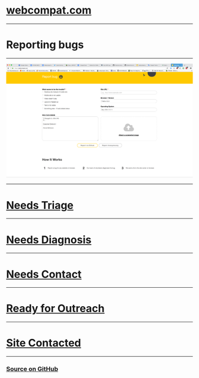 # <a href="https://webcompat.com">webcompat.com</a>

***

# Reporting bugs

***

<img src="slides/images/report.png">

***

# <a href="https://webcompat.com/issues?page=1&per_page=50&state=open&stage=needstriage&sort=created&direction=desc">Needs Triage</a>

***

# <a href="https://webcompat.com/issues?page=1&per_page=50&state=open&stage=needsdiagnosis&sort=created&direction=desc">Needs Diagnosis</a>

***

# <a href="https://webcompat.com/issues?page=1&per_page=50&state=open&stage=needscontact&sort=created&direction=desc">Needs Contact</a>

***

# <a href="https://webcompat.com/issues?page=1&per_page=50&state=open&stage=needscontact&sort=created&direction=desc">Ready for Outreach</a>

***

# <a href="https://webcompat.com/issues?page=1&per_page=50&state=open&stage=sitewait&sort=created&direction=desc">Site Contacted</a>

***

### <a href="https://github.com/webcompat/webcompat.com">Source on GitHub</a>
